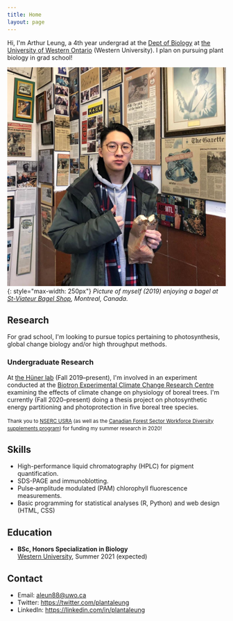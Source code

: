 ```yaml
---
title: Home
layout: page
---
```


Hi, I'm Arthur Leung, a 4th year undergrad at the [Dept of Biology][biology] at [the University of Western Ontario][western] (Western University). I plan on pursuing plant biology in grad school!

[biology]: https://www.uwo.ca/biology/
[western]: https://www.uwo.ca/

![](/assets/portrait.jpg){: style="max-width: 250px"}
*Picture of myself (2019) enjoying a bagel at [St-Viateur Bagel Shop](https://www.stviateurbagel.com/), Montreal, Canada.*

## Research

For grad school, I'm looking to pursue topics pertaining to photosynthesis, global change biology and/or high throughput methods.

### Undergraduate Research

At [the Hüner lab][huner] (Fall 2019–present), I'm involved in an experiment conducted at the [Biotron Experimental Climate Change Research Centre][biotron] examining the effects of climate change on physiology of boreal trees. I'm currently (Fall 2020–present) doing a thesis project on photosynthetic energy partitioning and photoprotection in five boreal tree species.

<small>Thank you to [NSERC USRA][usra] (as well as the [Canadian Forest Sector Workforce Diversity supplements program][cfs-supp]) for funding my summer research in 2020!</small>
 
[huner]: https://www.uwo.ca/biology/directory/faculty/huner.html
[biotron]: https://www.uwo.ca/sci/research/biotron/
[usra]: https://www.nserc-crsng.gc.ca/students-etudiants/ug-pc/usra-brpc_eng.asp
[cfs-supp]: https://www.nserc-crsng.gc.ca/Students-Etudiants/UG-PC/Forest-Forest_eng.asp

## Skills

- High-performance liquid chromatography (HPLC) for pigment quantification.
- SDS-PAGE and immunoblotting.
- Pulse‐amplitude modulated (PAM) chlorophyll fluorescence measurements.
- Basic programming for statistical analyses (R, Python) and web design (HTML, CSS)

## Education

- **BSc, Honors Specialization in Biology**<br>[Western University][western], Summer 2021 (expected)

## Contact

- Email: [aleun88@uwo.ca](mailto:aleun88@uwo.ca)
- Twitter: <https://twitter.com/plantaleung>
- LinkedIn: <https://linkedin.com/in/plantaleung>
